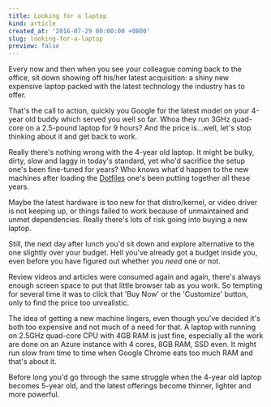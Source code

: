 ```yaml
---
title: Looking for a laptop
kind: article
created_at: '2016-07-29 00:00:00 +0800'
slug: looking-for-a-laptop
preview: false
---
```


Every now and then when you see your colleague coming back to the office, sit down showing off his/her latest
acquisition: a shiny new expensive laptop packed with the latest technology the industry has to offer.

That's the call to action, quickly you Google for the latest model on your 4-year old buddy which served you well so
far. Whoa they run 3GHz quad-core on a 2.5-pound laptop for 9 hours? And the price is...well, let's stop thinking about
it and get back to work.

Really there's nothing wrong with the 4-year old laptop. It might be bulky, dirty, slow and laggy in today's standard,
yet who'd sacrifice the setup one's been fine-tuned for years? Who knows what'd happen to the new machines after
loading the [Dotfiles](https://dotfiles.github.io/) one's been putting together all these years.

Maybe the latest hardware is too new for that distro/kernel, or video driver is not keeping up, or things failed to work
because of unmaintained and unmet dependencies. Really there's lots of risk going into buying a new laptop.

Still, the next day after lunch you'd sit down and explore alternative to the one slightly over your budget. Hell you've
already got a budget inside you, even before you have figured out whether you *need* one or not.

Review videos and articles were consumed again and again, there's always enough screen space to put that little browser
tab as you work. So tempting for several time it was to click that 'Buy Now' or the 'Customize' button, only to find the
price too unrealistic.

The idea of getting a new machine lingers, even though you've decided it's both too expensive and not much of a need for
that. A laptop with running on 2.5GHz quad-core CPU with 4GB RAM is just fine, especially all the work are done on an Azure
instance with 4 cores, 8GB RAM, SSD even. It might run slow from time to time when Google Chrome eats too much RAM and
that's about it.

Before long you'd go through the same struggle when the 4-year old laptop becomes 5-year old, and the latest offerings
become thinner, lighter and more powerful.
